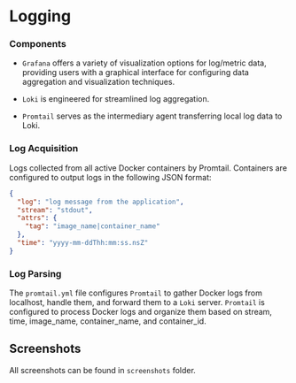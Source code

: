 # Logging

### Components

- `Grafana` offers a variety of visualization options for log/metric data, providing users with a graphical interface for configuring data aggregation and visualization techniques.

- `Loki` is engineered for streamlined log aggregation.

- `Promtail` serves as the intermediary agent transferring local log data to Loki.

### Log Acquisition

Logs collected from all active Docker containers by Promtail. Containers are configured to output logs in the
following JSON format:

```json
{
  "log": "log message from the application",
  "stream": "stdout",
  "attrs": {
    "tag": "image_name|container_name"
  },
  "time": "yyyy-mm-ddThh:mm:ss.nsZ"
}
```

### Log Parsing

The `promtail.yml` file configures `Promtail` to gather Docker logs from localhost, handle them, and forward them to
a `Loki` server. `Promtail` is configured to process Docker logs and organize them based on stream, time, image_name,
container_name, and container_id.

## Screenshots

All screenshots can be found in `screenshots` folder.